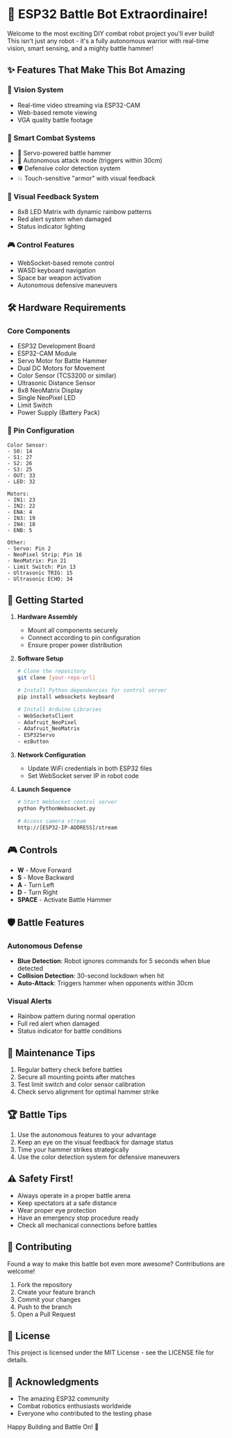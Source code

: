 # 🤖 ESP32 Battle Bot Extraordinaire! 

Welcome to the most exciting DIY combat robot project you'll ever build! This isn't just any robot - it's a fully autonomous warrior with real-time vision, smart sensing, and a mighty battle hammer! 

## ✨ Features That Make This Bot Amazing

### 🎥 Vision System
- Real-time video streaming via ESP32-CAM
- Web-based remote viewing
- VGA quality battle footage

### 🧠 Smart Combat Systems
- 🔨 Servo-powered battle hammer
- 🎯 Autonomous attack mode (triggers within 30cm)
- 🛡️ Defensive color detection system
- 💥 Touch-sensitive "armor" with visual feedback

### 🌈 Visual Feedback System
- 8x8 LED Matrix with dynamic rainbow patterns
- Red alert system when damaged
- Status indicator lighting

### 🎮 Control Features
- WebSocket-based remote control
- WASD keyboard navigation
- Space bar weapon activation
- Autonomous defensive maneuvers

## 🛠️ Hardware Requirements

### Core Components
- ESP32 Development Board
- ESP32-CAM Module
- Servo Motor for Battle Hammer
- Dual DC Motors for Movement
- Color Sensor (TCS3200 or similar)
- Ultrasonic Distance Sensor
- 8x8 NeoMatrix Display
- Single NeoPixel LED
- Limit Switch
- Power Supply (Battery Pack)

### 📌 Pin Configuration
```
Color Sensor:
- S0: 14
- S1: 27
- S2: 26
- S3: 25
- OUT: 33
- LED: 32

Motors:
- IN1: 23
- IN2: 22
- ENA: 4
- IN3: 19
- IN4: 18
- ENB: 5

Other:
- Servo: Pin 2
- NeoPixel Strip: Pin 16
- NeoMatrix: Pin 21
- Limit Switch: Pin 13
- Ultrasonic TRIG: 15
- Ultrasonic ECHO: 34
```

## 🚀 Getting Started

1. **Hardware Assembly**
   - Mount all components securely
   - Connect according to pin configuration
   - Ensure proper power distribution

2. **Software Setup**
   ```bash
   # Clone the repository
   git clone [your-repo-url]
   
   # Install Python dependencies for control server
   pip install websockets keyboard

   # Install Arduino Libraries
   - WebSocketsClient
   - Adafruit_NeoPixel
   - Adafruit_NeoMatrix
   - ESP32Servo
   - ezButton
   ```

3. **Network Configuration**
   - Update WiFi credentials in both ESP32 files
   - Set WebSocket server IP in robot code

4. **Launch Sequence**
   ```bash
   # Start WebSocket control server
   python PythonWebsocket.py

   # Access camera stream
   http://[ESP32-IP-ADDRESS]/stream
   ```

## 🎮 Controls

- **W** - Move Forward
- **S** - Move Backward
- **A** - Turn Left
- **D** - Turn Right
- **SPACE** - Activate Battle Hammer

## 🛡️ Battle Features

### Autonomous Defense
- **Blue Detection**: Robot ignores commands for 5 seconds when blue detected
- **Collision Detection**: 30-second lockdown when hit
- **Auto-Attack**: Triggers hammer when opponents within 30cm

### Visual Alerts
- Rainbow pattern during normal operation
- Full red alert when damaged
- Status indicator for battle conditions

## 🔧 Maintenance Tips

1. Regular battery check before battles
2. Secure all mounting points after matches
3. Test limit switch and color sensor calibration
4. Check servo alignment for optimal hammer strike

## 🏆 Battle Tips

1. Use the autonomous features to your advantage
2. Keep an eye on the visual feedback for damage status
3. Time your hammer strikes strategically
4. Use the color detection system for defensive maneuvers

## ⚠️ Safety First!

- Always operate in a proper battle arena
- Keep spectators at a safe distance
- Wear proper eye protection
- Have an emergency stop procedure ready
- Check all mechanical connections before battles

## 🤝 Contributing

Found a way to make this battle bot even more awesome? Contributions are welcome!

1. Fork the repository
2. Create your feature branch
3. Commit your changes
4. Push to the branch
5. Open a Pull Request

## 📝 License

This project is licensed under the MIT License - see the LICENSE file for details.

## 🌟 Acknowledgments

- The amazing ESP32 community
- Combat robotics enthusiasts worldwide
- Everyone who contributed to the testing phase

Happy Building and Battle On! 🚀
